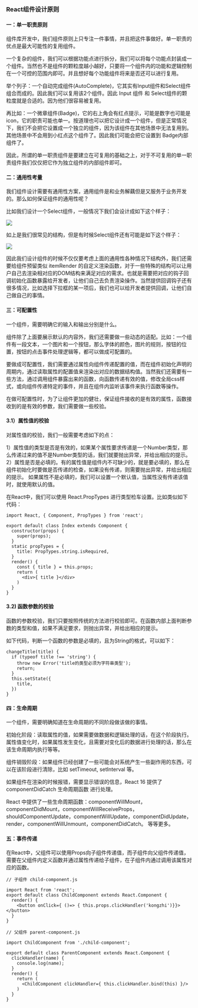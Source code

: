 
### React组件设计原则

#### 一：单一职责原则

组件库开发中，我们组件原则上只专注一件事情，并且把这件事做好。单一职责的优点是最大可能性的复用组件。

一个复杂的组件，我们可以根据功能点进行拆分，我们可以将每个功能点封装成一个组件。当然也不是组件的颗粒度越小越好，只要将一个组件内的功能和逻辑控制在一个可控的范围内即可。并且想好每个功能组件将来是否还可以进行复用。

举个列子：一个自动完成组件(AutoComplete)，它其实有Input组件和Select组件组合而成的。因此我们可以复用该2个组件。因此 Input 组件 和 Select组件的颗粒度就是合适的。因为他们很容易被复用。

再比如：一个微章组件(Badge)，它的右上角会有红点提示，可能是数字也可能是icon，它的职责可能也单一。按道理也可以把它设计成一个组件，但是正常情况下，我们不会把它设置成一个独立的组件，因为该组件在其他场景中无法复用到。其他场景中不会用到小红点这个组件了。因此我们可能会把它设置到 Badge内部组件了。

因此，所谓的单一职责组件是要建立在可复用的基础之上，对于不可复用的单一职责组件我们仅仅把它作为独立组件的内部组件即可。

#### 二：通用性考量

我们组件设计需要有通用性方案，通用组件是和业务解藕但是又服务于业务开发的。那么如何保证组件的通用性呢？

比如我们设计一个Select组件，一般情况下我们会设计成如下这个样子：

<img src="https://kongzhi0707.github.io/front-end-learn/frontEndComponent/images/0.png" /><br />

如上是我们很常见的结构，但是有时候Select组件还有可能是如下这个样子：

<img src="https://kongzhi0707.github.io/front-end-learn/frontEndComponent/images/1.png" /><br />

因此我们设计组件的时候不仅仅要考虑上面的通用性各种情况下结构外，我们还需要给组件预留类似 itemRender 的自定义渲染函数，对于一些特殊的结构可以让用户自己去渲染相对应的DOM结构来满足对应的需求。也就是需要把对应的钩子回调初始化函数暴露给开发者，让他们自己去负责渲染操作。当然提供回调钩子还有很多情况，比如选择下拉框的某一项后，我们也可以给开发者提供回调，让他们自己做自己的事情。

#### 三：可配置性

一个组件，需要明确它的输入和输出分别是什么。

组件除了上面要展示默认的内容外，我们还需要做一些动态的适配。比如：一个组件有一段文本，一个图片和一个按钮，那么字体的颜色，图片的规则，按钮的位置，按钮的点击事件处理逻辑等，都可以做成可配置的。

要做成可配置性，我们需要通过属性向组件传递配置的值，而在组件初始化声明的周期内，通过读取属性的配置值来渲染出对应的数据结构值。当然我们还需要有一些方法，通过调用组件暴露出来的函数，向函数传递有效的值，修改全局css样式，或向组件传递特定的事件，并且在组件内监听该事件来执行函数等操作。

在做可配置性时，为了让组件更加的健壮，保证组件接收的是有效的属性，函数接收到的是有效的参数，我们需要做一些校验。

#### 3.1）属性值的校验

对属性值的校验，我们一般需要考虑如下的点：

1）属性值的类型是否是有效的，如果某个属性要求传递是一个Number类型，那么传递过来的值不是Number类型的话，我们就要抛出异常，并给出相应的提示。
2）属性是否是必填的。有的属性值是组件内不可缺少的，就是要必填的，那么在组件初始化时要做是否传递的检查，如果没有传递，则需要抛出异常，并给出相应的提示。
如果属性不是必填的，我们可以设置一个默认值，当属性没有传递该值时，就使用默认的值。

在React中，我们可以使用 React.PropTypes 进行类型检车设置。比如类似如下代码：
```
import React, { Component, PropTypes } from 'react';

export default class Index extends Component {
  constructor(props) {
    super(props);
  }
  static propTypes = {
    title: PropTypes.string.isRequired,
  }
  render() {
    const { title } = this.props;
    return (
      <div>{ title }</div>
    )
  }
}
```
#### 3.2) 函数参数的校验

函数的参数校验，我们只要按照传统的方法进行校验即可。在函数内部上面判断参数的类型和值，如果不满足要求，则抛出异常，并给出相应的提示。

如下代码，判断一个函数的参数是必填的，且为String的格式，可以如下：
```
changeTitle(title) {
  if (typeof title !== 'string') {
    throw new Error('title的类型必须为字符串类型');
    return;
  }
  this.setState({
    title,
  })
}
```
#### 四：生命周期

一个组件，需要明确知道在生命周期的不同阶段做该做的事情。

初始化阶段：读取属性的值，如果需要做数据和逻辑处理的话，在这个阶段执行。
属性值变化时，如果属性发生变化，且需要对变化后的数据进行处理的话，那么在该生命周期内执行等等。

组件销毁阶段：如果组件已经创建了一些可能会对系统产生一些副作用的东西，可以在该阶段进行清除，比如 setTimeout, setInterval 等。

如果组件在渲染的时候报错，需要显示错误的信息，React 16 提供了 componentDidCatch 生命周期函数 进行处理。

React 中提供了一些生命周期函数：componentWillMount，componentDidMount，componentWillReceiveProps，shouldComponentUpdate，componentWillUpdate，componentDidUpdate，render，componentWillUnmount，componentDidCatch。 等等更多。

#### 五：事件传递

在React中，父组件可以使用Props向子组件传递值，而子组件向父组件传递值，需要在父组件内定义函数并通过属性传递给子组件，在子组件内通过调用该属性对应的函数。
```
// 子组件 child-component.js

import React from 'react';
export default class ChildComponent extends React.Component {
  render() {
    <button onClick={ ()=> { this.props.clickHandler('kongzhi')}}></button>
  }
}

// 父组件 parent-component.js

import ChildComponent from './child-component';

export default class ParentComponent extends React.Component {
  clickHandler(name) {
    console.log(name);
  }
  render() {
    return (
      <ChildComponent clickHandler={ this.clickHandler.bind(this) }/>
    )
  }
}
```





